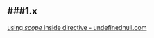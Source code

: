 ###1.x
----

[using *scope* inside directive - undefinednull.com](https://www.undefinednull.com/2014/02/11/mastering-the-scope-of-a-directive-in-angularjs/)
